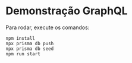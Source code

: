 # Demonstração GraphQL

Para rodar, execute os comandos:

```
npm install
npx prisma db push
npx prisma db seed
npm run start
```

